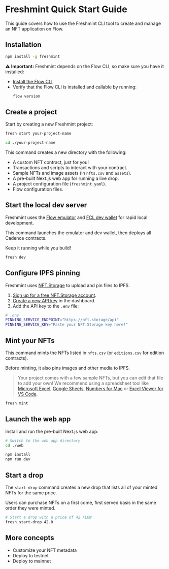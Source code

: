 # Freshmint Quick Start Guide

This guide covers how to use the Freshmint CLI tool to create and manage an NFT application on Flow.

## Installation

```sh
npm install -g freshmint
```

:warning: **Important:** Freshmint depends on the Flow CLI, so make sure you have it installed:

- [Install the Flow CLI](https://developers.flow.com/tools/flow-cli/install).
- Verify that the Flow CLI is installed and callable by running:
  ```sh
  flow version
  ```

## Create a project

Start by creating a new Freshmint project:

```sh
fresh start your-project-name

cd ./your-project-name
```

This command creates a new directory with the following:

- A custom NFT contract, just for you!
- Transactions and scripts to interact with your contract.
- Sample NFTs and image assets (in `nfts.csv` and `assets`).
- A pre-built Next.js web app for running a live drop.
- A project configuration file (`freshmint.yaml`).
- Flow configuration files.

## Start the local dev server

Freshmint uses the [Flow emulator](https://github.com/onflow/flow-emulator) and
[FCL dev wallet](https://github.com/onflow/fcl-dev-wallet) for rapid local development.

This command launches the emulator and dev wallet, then deploys all Cadence contracts.

Keep it running while you build!

```sh
fresh dev
```

## Configure IPFS pinning

Freshmint uses [NFT.Storage](https://nft.storage) to upload and pin files to IPFS.

1. [Sign up for a free NFT.Storage account](https://nft.storage/).
2. [Create a new API key](https://nft.storage/manage/) in the dashboard.
3. Add the API key to the `.env` file:

```sh
# .env
PINNING_SERVICE_ENDPOINT="https://nft.storage/api"
PINNING_SERVICE_KEY="Paste your NFT.Storage key here!"
```

## Mint your NFTs

This command mints the NFTs listed in `nfts.csv` (or `editions.csv` for edition contracts).

Before minting, it also pins images and other media to IPFS.

> Your project comes with a few sample NFTs, but you can edit that file to add your own!
We recommend using a spreadsheet tool like
[Microsoft Excel](https://www.microsoft.com/en-us/microsoft-365/excel),
[Google Sheets](https://docs.google.com/spreadsheets),
[Numbers for Mac](https://www.apple.com/ca/numbers/) or
[Excel Viewer for VS Code](https://marketplace.visualstudio.com/items?itemName=GrapeCity.gc-excelviewer).


```sh
fresh mint
```

## Launch the web app

Install and run the pre-built Next.js web app:

```sh
# Switch to the web app directory
cd ./web

npm install
npm run dev
```

## Start a drop

The `start-drop` command creates a new drop that lists all of your minted NFTs for the same price.

Users can purchase NFTs on a first come, first served basis in the same order they were minted.

```sh
# Start a drop with a price of 42 FLOW
fresh start-drop 42.0
```

## More concepts

- Customize your NFT metadata
- Deploy to testnet
- Deploy to mainnet
